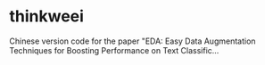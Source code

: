 # thinkweei
Chinese version code for the paper "EDA: Easy Data Augmentation Techniques for Boosting Performance on Text Classific…
